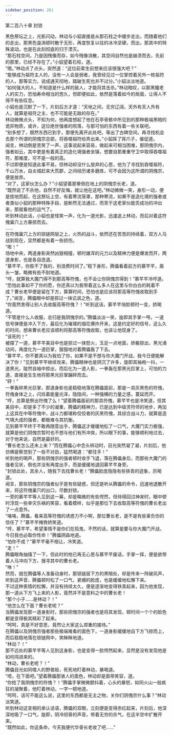 ```yaml
---
sidebar_position: 261
---
```

 第二百八十章 封锁


黑色祭坛之上，光影闪动，林动与小貂直接是从那石柱之中缓步走出，而随着他们的走出，那黑色漩涡顿时散于无形，再度恢复以往的冰冷坚硬，而出，那其中的特殊波动，也是在此刻彻底的归于湮灭。  
“那石柱空间，乃是因残像而存，如今残像消散，其空间自然也是崩溃而去，先前的那里，已经不存在了。”小貂望着石柱，道。  
“嗯。”林动点了点头，突然道：“这位前辈生前想来应该很强大吧？”  
“能够成为祖符主人的，没有一人会是弱者，我曾经见过一位掌控着另外一枚祖符的人，那等实力，说成通天彻地，踏破生死也并不过分。”小貂淡淡地道。  
“如何强大的人，不知道是什么样的敌人，才能将其击杀。”林动暗叹，以那黑瞳老人的实力，恐怕寿命相当的悠久，但即便如此，依然是落着如今的局面，让得人不得不有些叹息。  
小貂也是沉默了一下，片刻后方才道：“天地之间，无穷辽阔，天外有天人外有人，就算是祖符之主，也不可能是无敌的存在。”  
林动微微点头，不知为何，他再度想起了他在石亭骨骸中所见到的那种极端黑暗的诡异物质，或许，这位绝世强者的陨落，与那可怕的东西有着一些关联吧。  
“别多想了，既然东西已到手，那便先离开此处吧，等出了古碑空间，再寻找机会去那个所谓的阴傀宗总部，将吞噬祖符给弄出来。”小貂挥了挥爪子，催促道。  
闻言，林动倒是苦笑了一声，这事说起来容易，做起来可相当困难，那阴傀宗内，强者如云，其中更是有着真正的造化境强者坐镇，想要自那重重守卫中取得吞噬祖符，那难度，可不是一般的高。  
不过即便是知道此事不易，但林动却没什么放弃的心思，他为了寻找到吞噬祖符，千山万水，自炎城赶来大荒郡，之间经历诸多磨炼，可不会因为这所谓的阴傀宗，便是放弃。  
“对了，这家伙怎么办？”小貂望着那晕倒在地上的阴傀宗长老，道。  
“既然说了不杀他，自然不好反悔，就让他在这吧。”林动微微一笑，身形一动，便是拔地而起，在这祭坛上空，有着寒流笼罩，那种寒流，如果不是造化境的强者或者类似小貂的那种特殊手段，是断然无法通过，而至于这老家伙能否成功的冲出来，那就看他的运气了。  
听到林动此话，小貂也是怪笑一声，化为一道光影，迅速追上林动，而后对着这符傀巢穴上方暴掠而去。  
……  
在符傀巢穴上方的锁链网层之上，火热的战斗，依然还在苦苦的持续着，双方人马战到现在，显然都是有着一些损伤。  
“嘭！”  
场地中央，两道身影突然凶狠相撞，顿时雄浑的元力以及精神力便是爆发而开，两道身影，也是各自连退。  
“慕芊芊，你胜不了我的，别浪费时间了。”稳下身形，腾儡看着前方的慕芊芊，眉头一皱，略微有些不耐地道。  
“哼，就算我大魔门得不到那高等符傀，也不会让你阴傀宗得到！”慕芊芊冷哼道。  
“恐怕此事如不了你的愿，你还真以为我带着这么多人在这里与你白白的耗着不成？曹长老早便是留在下方，算算时间，恐怕也是应该将那高等符傀收取到手了。”闻言，腾儡眼中却是掠过一抹讥讽之色，道。  
“你竟然舍得让别人去收服高等符傀？！”听到这话，慕芊芊俏脸顿时一变，娇喝道。  
“不管是什么人收服，总归是我阴傀宗的。”腾儡淡淡一笑，旋即其手掌一甩，一道信号弹便是冲入下方，最后化为璀璨的烟花爆炸开来，这是约定好的信号，这么久的时间，想来曹长老应该顺利将那高等符傀收取，也该让他现身了。  
“该死的！”  
被摆了一道，慕芊芊美目中也是掠过一抹怒火，玉足一点地面，娇躯掠出，黑光涌动间，再度化为一道巨掌，狠狠地对着腾儡轰了下去。  
“慕芊芊，你不要真以为我怕了你，如果不是不想与你大魔门开战，我今日便能解决了你！”见到慕芊芊继续攻来，腾儡眼神也是阴沉了许多，旋即其袖袍一抖，一道黑光，陡然自袖中掠出，而后化为一道人影，一拳轰在那黑光巨掌上，可怕的力道，直接是生生地将那黑光巨掌蹦碎而去。  
“砰！”  
一拳轰碎黑光巨掌，那道身影也是稳稳地落在腾儡面前，那是一具灰黑色的符傀，符傀身体之上，闪烁着能量光泽，隐隐间，一种强横的力量之感，蔓延而开。  
“哼，总算是祭出符傀了么！”望着腾儡面前的那具符傀，慕芊芊也是冷笑道，但其美目中，却是多了不少的凝重，腾儡的精神力，已是达到中级灵符师的地步，再加上这具在中等符傀中，战斗力都堪称佼佼者的灰黑符傀，其综合战斗力，就算是造气境大成的强者，都极难与其抗衡。  
见到慕芊芊终于不敢再随意出手，腾儡这才缓缓地松了一口气，大魔门实力极强，就算是他们阴傀宗暂时也不想与他们有所冲突，所以眼下的事，能够顺利地过去，对于他来说，自然是最好的。  
“曹长老怎么还未上来？”而在腾儡心中念头转动时，目光突然凝了凝，片刻后，他仿佛是察觉到了一些不对劲，猛然喝道：“都住手！”  
听到他的喝声，那些阴傀宗的强者顿时收手飞退，落在腾儡身后，而那些大魔门的强者见状，倒也并没有再度出手，而是缓缓地退回慕芊芊身旁。  
“封锁此处，其余人，随我下去找曹长老！”腾儡脸庞隐隐有些铁青的迹象，厉喝道。  
闻言，那些阴傀宗的强者似乎是有些疑惑，但还是听从腾儡的命令，迅速地退散开来，将这符傀巢穴的出口，尽数封锁。  
一旁的慕芊芊等人见到这一幕，却是略微的有些愕然，但待得回过神来时，眼中顿时浮现一些幸灾乐祸的笑容，看着模样，似乎是那位下去收取高等符傀的曹长老出了一点意外。  
“咯咯，腾儡，看来高等符傀的诱惑力不小啊，那位曹长老，是不是有些辜负你的信任了？”慕芊芊掩唇娇笑道。  
“哼，慕芊芊，希望事情不是你们在捣鬼，不然的话，就算是要与你大魔门开战，今日我也必取你性命！”腾儡阴森地道。  
“怕你不成？”慕芊芊毫不相让，冷笑道。  
“走！”  
腾儡眼角抽搐了一下，但此时的他已再无心思与慕芊芊废话，手掌一挥，便是欲带着人马冲向下方，搜寻其中的曹长老。  
“咻！”  
然而，就在腾儡等人准备动身时，那锁链层下方的黑暗处，却是传来一阵破风声，听到这声音，腾儡顿时松了一口气，紧绷的脸庞，也是缓缓地松懈下来。  
不过这种表情的松懈，并没有持续太久，便是逐渐地变得铁青起来，因为他发现，那一道从下方飞上来的人影，竟然并不是意料之中的曹长老！  
“那个小子……是林动？！”  
“他怎么在下面？曹长老呢？”  
当腾儡发现那一道身影时，那些阴傀宗的强者也是将其发现，顿时间一个个的脸色都是变得极其精彩了起来。  
“呵呵，真是不好意思，竟然让大家这么郑重的接待。”  
在腾儡以及阴傀宗强者那些极端难看的面色下，一道身影缓缓地自下方飞掠而上，而后稳稳地落在锁链网中，笑眯眯地道。  
“林动？！”  
那不远处的慕芊芊等人见到这身影，也是变得一脸愕然起来，显然是没有发现他是如何闯进来的。  
“林动，曹长老呢？！”  
腾儡目光如同噬人的野兽般，死死地盯着林动，暴喝道。  
“唔，在下面吧。”望着腾儡那骇人的面色，林动却是面带笑容，道。  
“你抢了我阴傀宗的符傀？！”腾儡手掌微微颤抖着，心头的暴怒，如同火山一般疯狂的凝聚着，他盯着林动，一字一顿地道。  
“呵呵，话可不能这么说，这里的东西都是无主之物，关你们阴傀宗什么事？”林动淡笑道。  
听到林动这变相的承认话语，腾儡的双眼，立刻便是变得赤红起来，片刻后，他深深地吸了一口气，旋即，阴冷彻骨的声音，带着无穷的杀气，在这半空中扩散开来。  
“既然如此，你这条命，今天我便代华骨长老收了吧……”  
  
  
